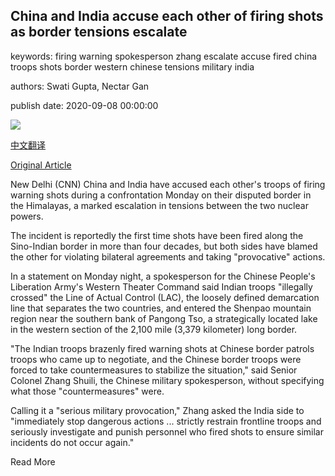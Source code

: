 ## China and India accuse each other of firing shots as border tensions escalate

keywords: firing warning spokesperson zhang escalate accuse fired china troops shots border western chinese tensions military india

authors: Swati Gupta, Nectar Gan

publish date: 2020-09-08 00:00:00

![](https://cdn.cnn.com/cnnnext/dam/assets/200908162957-05-pangong-tso-lake-super-tease.jpg)

[中文翻译](China%20and%20India%20accuse%20each%20other%20of%20firing%20shots%20as%20border%20tensions%20escalate_zh.md)

[Original Article](https://edition.cnn.com/2020/09/08/asia/china-india-border-warning-shots-intl-hnk/index.html)

New Delhi (CNN) China and India have accused each other's troops of firing warning shots during a confrontation Monday on their disputed border in the Himalayas, a marked escalation in tensions between the two nuclear powers.

The incident is reportedly the first time shots have been fired along the Sino-Indian border in more than four decades, but both sides have blamed the other for violating bilateral agreements and taking "provocative" actions.

In a statement on Monday night, a spokesperson for the Chinese People's Liberation Army's Western Theater Command said Indian troops "illegally crossed" the Line of Actual Control (LAC), the loosely defined demarcation line that separates the two countries, and entered the Shenpao mountain region near the southern bank of Pangong Tso, a strategically located lake in the western section of the 2,100 mile (3,379 kilometer) long border.

"The Indian troops brazenly fired warning shots at Chinese border patrols troops who came up to negotiate, and the Chinese border troops were forced to take countermeasures to stabilize the situation," said Senior Colonel Zhang Shuili, the Chinese military spokesperson, without specifying what those "countermeasures" were.

Calling it a "serious military provocation," Zhang asked the India side to "immediately stop dangerous actions ... strictly restrain frontline troops and seriously investigate and punish personnel who fired shots to ensure similar incidents do not occur again."

Read More